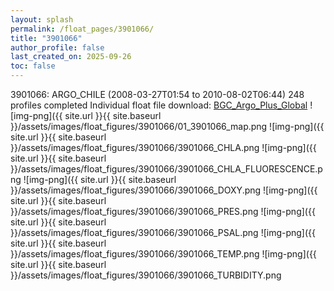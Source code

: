 ```yaml
---
layout: splash
permalink: /float_pages/3901066/
title: "3901066"
author_profile: false
last_created_on: 2025-09-26
toc: false
---
```

 
3901066: ARGO_CHILE (2008-03-27T01:54 to 2010-08-02T06:44)
248 profiles completed
Individual float file download: [BGC_Argo_Plus_Global](https://ftp.soest.hawaii.edu/bgc_argo_plus/Individual_Floats/outliers_removed/3901066_Sprof_processed.nc)
![img-png]({{ site.url }}{{ site.baseurl }}/assets/images/float_figures/3901066/01_3901066_map.png
![img-png]({{ site.url }}{{ site.baseurl }}/assets/images/float_figures/3901066/3901066_CHLA.png
![img-png]({{ site.url }}{{ site.baseurl }}/assets/images/float_figures/3901066/3901066_CHLA_FLUORESCENCE.png
![img-png]({{ site.url }}{{ site.baseurl }}/assets/images/float_figures/3901066/3901066_DOXY.png
![img-png]({{ site.url }}{{ site.baseurl }}/assets/images/float_figures/3901066/3901066_PRES.png
![img-png]({{ site.url }}{{ site.baseurl }}/assets/images/float_figures/3901066/3901066_PSAL.png
![img-png]({{ site.url }}{{ site.baseurl }}/assets/images/float_figures/3901066/3901066_TEMP.png
![img-png]({{ site.url }}{{ site.baseurl }}/assets/images/float_figures/3901066/3901066_TURBIDITY.png
